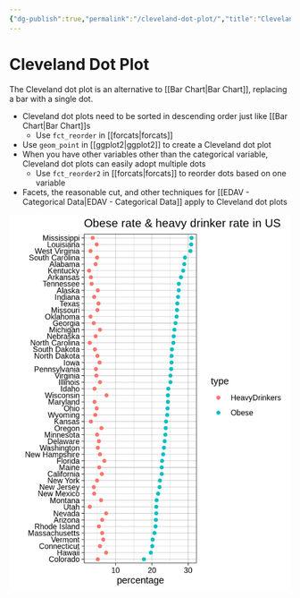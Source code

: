 ```yaml
---
{"dg-publish":true,"permalink":"/cleveland-dot-plot/","title":"Cleveland Dot Plot","created":"2022-10-12T21:20:51","updated":"2022-10-12T21:34:35"}
---
```



# Cleveland Dot Plot

The Cleveland dot plot is an alternative to [[Bar Chart\|Bar Chart]], replacing a bar with a single dot.

- Cleveland dot plots need to be sorted in descending order just like [[Bar Chart\|Bar Chart]]s
    - Use `fct_reorder` in [[forcats\|forcats]]
- Use `geom_point` in [[ggplot2\|ggplot2]] to create a Cleveland dot plot
- When you have other variables other than the categorical variable, Cleveland dot plots can easily adopt multiple dots
    - Use `fct_reorder2` in [[forcats\|forcats]] to reorder dots based on one variable
- Facets, the reasonable cut, and other techniques for [[EDAV - Categorical Data\|EDAV - Categorical Data]] apply to Cleveland dot plots

![|500](https://raw.githubusercontent.com/zcysxy/Figurebed/master/img/20221012213125.png)
